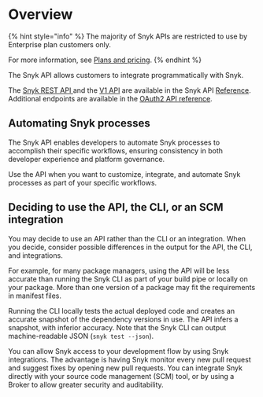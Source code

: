 # Overview

{% hint style="info" %}
The majority of Snyk APIs are restricted to use by Enterprise plan customers only.

For more information, see [Plans and pricing](https://snyk.io/plans).
{% endhint %}

The Snyk API allows customers to integrate programmatically with Snyk.

The [Snyk REST API ](rest-api/about-the-rest-api.md) and the [V1 API](v1-api.md) are available in the Snyk API [Reference](reference/). Additional endpoints are available in the [OAuth2 API reference](oauth2-api.md).

## Automating Snyk processes

The Snyk API enables developers to automate Snyk processes to accomplish their specific workflows, ensuring consistency in both developer experience and platform governance.

Use the API when you want to customize, integrate, and automate Snyk processes as part of your specific workflows.

## Deciding to use the API, the CLI, or an SCM integration

You may decide to use an API rather than the CLI or an integration. When you decide, consider possible differences in the output for the API, the CLI, and integrations.

For example, for many package managers, using the API will be less accurate than running the Snyk CLI as part of your build pipe or locally on your package. More than one version of a package may fit the requirements in manifest files.

Running the CLI locally tests the actual deployed code and creates an accurate snapshot of the dependency versions in use. The API infers a snapshot, with inferior accuracy. Note that the Snyk CLI can output machine-readable JSON (`snyk test --json`).

You can allow Snyk access to your development flow by using Snyk integrations. The advantage is having Snyk monitor every new pull request and suggest fixes by opening new pull requests. You can integrate Snyk directly with your source code management (SCM) tool, or by using a Broker to allow greater security and auditability.

